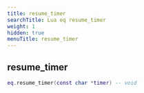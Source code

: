 ```yaml
---
title: resume_timer
searchTitle: Lua eq resume_timer
weight: 1
hidden: true
menuTitle: resume_timer
---
```

## resume_timer
```lua
eq.resume_timer(const char *timer) -- void
```